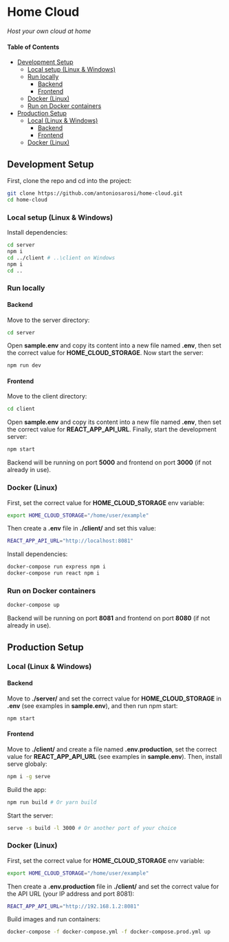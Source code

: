 # Home Cloud

*Host your own cloud at home*

#### Table of Contents
- [Development Setup](#development-setup)
  - [Local setup (Linux & Windows)](#local-setup-linux--windows)
  - [Run locally](#run-locally)
    - [Backend](#backend)
    - [Frontend](#frontend)
  - [Docker (Linux)](#docker-linux)
  - [Run on Docker containers](#run-on-docker-containers)
- [Production Setup](#production-setup)
  - [Local (Linux & Windows)](#local-linux--windows)
    - [Backend](#backend-1)
    - [Frontend](#frontend-1)
  - [Docker (Linux)](#docker-linux-1)


## Development Setup

First, clone the repo and cd into the project:
```bash
git clone https://github.com/antoniosarosi/home-cloud.git
cd home-cloud
```

### Local setup (Linux & Windows)
Install dependencies:
```bash
cd server
npm i
cd ../client # ..\client on Windows
npm i
cd ..
```

### Run locally

#### Backend

Move to the server directory:

```bash
cd server
```

Open **sample.env** and copy its content into a new file named **.env**,
then set the correct value for **HOME_CLOUD_STORAGE**. Now start the server:
```bash
npm run dev
```

#### Frontend

Move to the client directory:

```bash
cd client
```

Open **sample.env** and copy its content into a new file named **.env**,
then set the correct value for **REACT_APP_API_URL**. Finally, start the 
development server:
```bash
npm start
```

Backend will be running on port **5000** and frontend on port **3000** (if not
already in use).

### Docker (Linux)

First, set the correct value for **HOME_CLOUD_STORAGE** env variable:
```bash
export HOME_CLOUD_STORAGE="/home/user/example"
```
Then create a **.env** file in **./client/** and set this value:
```bash
REACT_APP_API_URL="http://localhost:8081"
```

Install dependencies:
```bash
docker-compose run express npm i
docker-compose run react npm i
```

### Run on Docker containers

```bash
docker-compose up
```

Backend will be running on port **8081** and frontend on port **8080** (if not
already in use).

## Production Setup

### Local (Linux & Windows)

#### Backend

Move to **./server/** and set the correct value for **HOME_CLOUD_STORAGE** in
**.env** (see examples in **sample.env**), and then
run npm start:
```bash
npm start
```

#### Frontend
Move to **./client/** and create a file named **.env.production**, set the
correct value for **REACT_APP_API_URL** (see examples in **sample.env**). Then,
install serve globaly:
```bash
npm i -g serve
```

Build the app:

```bash
npm run build # Or yarn build
```

Start the server:

```bash
serve -s build -l 3000 # Or another port of your choice
```

### Docker (Linux)

First, set the correct value for **HOME_CLOUD_STORAGE** env variable:
```bash
export HOME_CLOUD_STORAGE="/home/user/example"
```
Then create a **.env.production** file in **./client/** and set the correct
value for the API URL (your IP address and port 8081):
```bash
REACT_APP_API_URL="http://192.168.1.2:8081"
```

Build images and run containers:
```bash
docker-compose -f docker-compose.yml -f docker-compose.prod.yml up
```